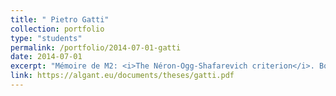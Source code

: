 ```yaml
---
title: " Pietro Gatti"
collection: portfolio
type: "students"
permalink: /portfolio/2014-07-01-gatti
date: 2014-07-01
excerpt: "Mémoire de M2: <i>The Néron-Ogg-Shafarevich criterion</i>. Bordeaux-ALGANT."
link: https://algant.eu/documents/theses/gatti.pdf
---
```

